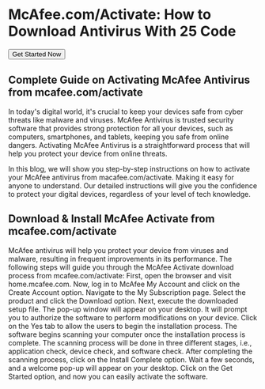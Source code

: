 # McAfee.com/Activate: How to Download Antivirus With 25 Code
<button>Get Started Now</button>

## Complete Guide on Activating McAfee Antivirus from mcafee.com/activate
In today's digital world, it's crucial to keep your devices safe from cyber threats like malware and viruses. McAfee Antivirus is trusted security software that provides strong protection for all your devices, such as computers, smartphones, and tablets, keeping you safe from online dangers. Activating McAfee Antivirus is a straightforward process that will help you protect your device from online threats. 

In this blog, we will show you step-by-step instructions on how to activate your McAfee antivirus from macafee.com/activate. Making it easy for anyone to understand. Our detailed instructions will give you the confidence to protect your digital devices, regardless of your level of tech knowledge. 

## Download & Install McAfee Activate from mcafee.com/activate 
McAfee antivirus will help you protect your device from viruses and malware, resulting in frequent improvements in its performance. The following steps will guide you through the McAfee Activate download process from mcafee.com/activate:
First, open the browser and visit home.mcafee.com.
Now, log in to McAfee My Account and click on the Create Account option.
Navigate to the My Subscription page.
Select the product and click the Download option.
Next, execute the downloaded setup file.
The pop-up window will appear on your desktop. It will prompt you to authorize the software to perform modifications on your device.
Click on the Yes tab to allow the users to begin the installation process.
The software begins scanning your computer once the installation process is complete.
The scanning process will be done in three different stages, i.e., application check, device check, and software check.
After completing the scanning process, click on the Install Complete option.
Wait a few seconds, and a welcome pop-up will appear on your desktop.
Click on the Get Started option, and now you can easily activate the software. 


